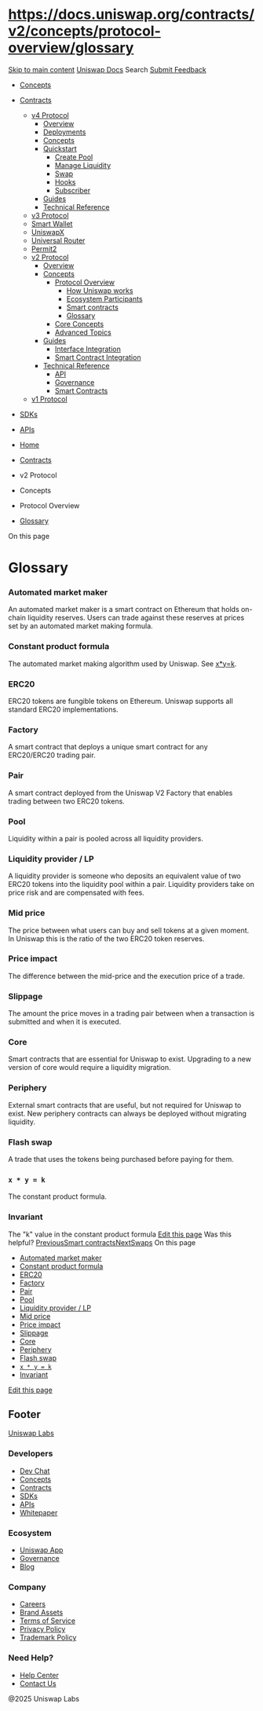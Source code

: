 # https://docs.uniswap.org/contracts/v2/concepts/protocol-overview/glossary

[Skip to main content](https://docs.uniswap.org/contracts/v2/concepts/protocol-overview/glossary#__docusaurus_skipToContent_fallback)
[Uniswap Docs](https://docs.uniswap.org/)
Search
[Submit Feedback](https://docs.google.com/forms/d/e/1FAIpQLSdjSkZam8KiatL9XACRVxCHjDJjaPGbls77PCXDKFn4JwykXg/viewform)
  * [Concepts](https://docs.uniswap.org/concepts/overview)
  * [Contracts](https://docs.uniswap.org/contracts/v4/overview)
    * [v4 Protocol](https://docs.uniswap.org/contracts/v4/overview)
      * [Overview](https://docs.uniswap.org/contracts/v4/overview)
      * [Deployments](https://docs.uniswap.org/contracts/v4/deployments)
      * [Concepts](https://docs.uniswap.org/contracts/v4/concepts/v4-vs-v3)
      * [Quickstart](https://docs.uniswap.org/contracts/v4/quickstart/create-pool)
        * [Create Pool](https://docs.uniswap.org/contracts/v4/quickstart/create-pool)
        * [Manage Liquidity](https://docs.uniswap.org/contracts/v4/quickstart/manage-liquidity/setup-liquidity)
        * [Swap](https://docs.uniswap.org/contracts/v4/quickstart/swap)
        * [Hooks](https://docs.uniswap.org/contracts/v4/quickstart/hooks/setup)
        * [Subscriber](https://docs.uniswap.org/contracts/v4/quickstart/subscriber)
      * [Guides](https://docs.uniswap.org/contracts/v4/guides/hooks/your-first-hook)
      * [Technical Reference](https://docs.uniswap.org/contracts/v4/reference/errors/)
    * [v3 Protocol](https://docs.uniswap.org/contracts/v3/overview)
    * [Smart Wallet](https://docs.uniswap.org/contracts/smart-wallet/overview)
    * [UniswapX](https://docs.uniswap.org/contracts/uniswapx/overview)
    * [Universal Router](https://docs.uniswap.org/contracts/universal-router/overview)
    * [Permit2](https://docs.uniswap.org/contracts/permit2/overview)
    * [v2 Protocol](https://docs.uniswap.org/contracts/v2/overview)
      * [Overview](https://docs.uniswap.org/contracts/v2/overview)
      * [Concepts](https://docs.uniswap.org/contracts/v2/concepts/protocol-overview/how-uniswap-works)
        * [Protocol Overview](https://docs.uniswap.org/contracts/v2/concepts/protocol-overview/how-uniswap-works)
          * [How Uniswap works](https://docs.uniswap.org/contracts/v2/concepts/protocol-overview/how-uniswap-works)
          * [Ecosystem Participants](https://docs.uniswap.org/contracts/v2/concepts/protocol-overview/ecosystem-participants)
          * [Smart contracts](https://docs.uniswap.org/contracts/v2/concepts/protocol-overview/smart-contracts)
          * [Glossary](https://docs.uniswap.org/contracts/v2/concepts/protocol-overview/glossary)
        * [Core Concepts](https://docs.uniswap.org/contracts/v2/concepts/core-concepts/swaps)
        * [Advanced Topics](https://docs.uniswap.org/contracts/v2/concepts/advanced-topics/fees)
      * [Guides](https://docs.uniswap.org/contracts/v2/guides/interface-integration/using-the-api)
        * [Interface Integration](https://docs.uniswap.org/contracts/v2/guides/interface-integration/using-the-api)
        * [Smart Contract Integration](https://docs.uniswap.org/contracts/v2/guides/smart-contract-integration/quick-start)
      * [Technical Reference](https://docs.uniswap.org/contracts/v2/reference/API/overview)
        * [API](https://docs.uniswap.org/contracts/v2/reference/API/overview)
        * [Governance](https://docs.uniswap.org/contracts/v2/reference/Governance/governance-reference)
        * [Smart Contracts](https://docs.uniswap.org/contracts/v2/reference/smart-contracts/factory)
    * [v1 Protocol](https://docs.uniswap.org/contracts/v1/overview)
  * [SDKs](https://docs.uniswap.org/sdk/v4/overview)
  * [APIs](https://docs.uniswap.org/api/subgraph/overview)


  * [Home](https://docs.uniswap.org/)
  * [Contracts](https://docs.uniswap.org/contracts/v4/overview)
  * v2 Protocol
  * Concepts
  * Protocol Overview
  * [Glossary](https://docs.uniswap.org/contracts/v2/concepts/protocol-overview/glossary)


On this page
# Glossary
### Automated market maker[​](https://docs.uniswap.org/contracts/v2/concepts/protocol-overview/glossary#automated-market-maker "Direct link to Automated market maker")
An automated market maker is a smart contract on Ethereum that holds on-chain liquidity reserves. Users can trade against these reserves at prices set by an automated market making formula.
### Constant product formula[​](https://docs.uniswap.org/contracts/v2/concepts/protocol-overview/glossary#constant-product-formula "Direct link to Constant product formula")
The automated market making algorithm used by Uniswap. See [x*y=k](https://docs.uniswap.org/contracts/v2/concepts/protocol-overview/glossary#x--y--k).
### ERC20[​](https://docs.uniswap.org/contracts/v2/concepts/protocol-overview/glossary#erc20 "Direct link to ERC20")
ERC20 tokens are fungible tokens on Ethereum. Uniswap supports all standard ERC20 implementations.
### Factory[​](https://docs.uniswap.org/contracts/v2/concepts/protocol-overview/glossary#factory "Direct link to Factory")
A smart contract that deploys a unique smart contract for any ERC20/ERC20 trading pair.
### Pair[​](https://docs.uniswap.org/contracts/v2/concepts/protocol-overview/glossary#pair "Direct link to Pair")
A smart contract deployed from the Uniswap V2 Factory that enables trading between two ERC20 tokens.
### Pool[​](https://docs.uniswap.org/contracts/v2/concepts/protocol-overview/glossary#pool "Direct link to Pool")
Liquidity within a pair is pooled across all liquidity providers.
### Liquidity provider / LP[​](https://docs.uniswap.org/contracts/v2/concepts/protocol-overview/glossary#liquidity-provider--lp "Direct link to Liquidity provider / LP")
A liquidity provider is someone who deposits an equivalent value of two ERC20 tokens into the liquidity pool within a pair. Liquidity providers take on price risk and are compensated with fees.
### Mid price[​](https://docs.uniswap.org/contracts/v2/concepts/protocol-overview/glossary#mid-price "Direct link to Mid price")
The price between what users can buy and sell tokens at a given moment. In Uniswap this is the ratio of the two ERC20 token reserves.
### Price impact[​](https://docs.uniswap.org/contracts/v2/concepts/protocol-overview/glossary#price-impact "Direct link to Price impact")
The difference between the mid-price and the execution price of a trade.
### Slippage[​](https://docs.uniswap.org/contracts/v2/concepts/protocol-overview/glossary#slippage "Direct link to Slippage")
The amount the price moves in a trading pair between when a transaction is submitted and when it is executed.
### Core[​](https://docs.uniswap.org/contracts/v2/concepts/protocol-overview/glossary#core "Direct link to Core")
Smart contracts that are essential for Uniswap to exist. Upgrading to a new version of core would require a liquidity migration.
### Periphery[​](https://docs.uniswap.org/contracts/v2/concepts/protocol-overview/glossary#periphery "Direct link to Periphery")
External smart contracts that are useful, but not required for Uniswap to exist. New periphery contracts can always be deployed without migrating liquidity.
### Flash swap[​](https://docs.uniswap.org/contracts/v2/concepts/protocol-overview/glossary#flash-swap "Direct link to Flash swap")
A trade that uses the tokens being purchased before paying for them.
### `x * y = k`[​](https://docs.uniswap.org/contracts/v2/concepts/protocol-overview/glossary#x--y--k "Direct link to x--y--k")
The constant product formula.
### Invariant[​](https://docs.uniswap.org/contracts/v2/concepts/protocol-overview/glossary#invariant "Direct link to Invariant")
The "k" value in the constant product formula
[Edit this page](https://github.com/uniswap/uniswap-docs/tree/main/docs/contracts/v2/concepts/01-protocol-overview/04-glossary.md)
Was this helpful?
[PreviousSmart contracts](https://docs.uniswap.org/contracts/v2/concepts/protocol-overview/smart-contracts)[NextSwaps](https://docs.uniswap.org/contracts/v2/concepts/core-concepts/swaps)
On this page
  * [Automated market maker](https://docs.uniswap.org/contracts/v2/concepts/protocol-overview/glossary#automated-market-maker)
  * [Constant product formula](https://docs.uniswap.org/contracts/v2/concepts/protocol-overview/glossary#constant-product-formula)
  * [ERC20](https://docs.uniswap.org/contracts/v2/concepts/protocol-overview/glossary#erc20)
  * [Factory](https://docs.uniswap.org/contracts/v2/concepts/protocol-overview/glossary#factory)
  * [Pair](https://docs.uniswap.org/contracts/v2/concepts/protocol-overview/glossary#pair)
  * [Pool](https://docs.uniswap.org/contracts/v2/concepts/protocol-overview/glossary#pool)
  * [Liquidity provider / LP](https://docs.uniswap.org/contracts/v2/concepts/protocol-overview/glossary#liquidity-provider--lp)
  * [Mid price](https://docs.uniswap.org/contracts/v2/concepts/protocol-overview/glossary#mid-price)
  * [Price impact](https://docs.uniswap.org/contracts/v2/concepts/protocol-overview/glossary#price-impact)
  * [Slippage](https://docs.uniswap.org/contracts/v2/concepts/protocol-overview/glossary#slippage)
  * [Core](https://docs.uniswap.org/contracts/v2/concepts/protocol-overview/glossary#core)
  * [Periphery](https://docs.uniswap.org/contracts/v2/concepts/protocol-overview/glossary#periphery)
  * [Flash swap](https://docs.uniswap.org/contracts/v2/concepts/protocol-overview/glossary#flash-swap)
  * [`x * y = k`](https://docs.uniswap.org/contracts/v2/concepts/protocol-overview/glossary#x--y--k)
  * [Invariant](https://docs.uniswap.org/contracts/v2/concepts/protocol-overview/glossary#invariant)


[Edit this page](https://github.com/uniswap/uniswap-docs/tree/main/docs/contracts/v2/concepts/01-protocol-overview/04-glossary.md)
## Footer
[Uniswap Labs](https://docs.uniswap.org/)
### Developers
  * [Dev Chat](https://discord.com/invite/uniswap)
  * [Concepts](https://docs.uniswap.org/concepts/overview)
  * [Contracts](https://docs.uniswap.org/contracts/v4/overview)
  * [SDKs](https://docs.uniswap.org/sdk/v4/overview)
  * [APIs](https://docs.uniswap.org/api/subgraph/overview)
  * [Whitepaper](https://app.uniswap.org/whitepaper-v4.pdf)


### Ecosystem
  * [Uniswap App](https://app.uniswap.org/)
  * [Governance](https://www.uniswapfoundation.org/governance)
  * [Blog](https://blog.uniswap.org/)


### Company
  * [Careers](https://boards.greenhouse.io/uniswaplabs)
  * [Brand Assets](https://github.com/Uniswap/brand-assets/raw/main/Uniswap%20Brand%20Assets.zip)
  * [Terms of Service](https://support.uniswap.org/hc/en-us/articles/30935100859661-Uniswap-Labs-Terms-of-Service)
  * [Privacy Policy](https://support.uniswap.org/hc/en-us/articles/30934457771405-Uniswap-Labs-Privacy-Policy)
  * [Trademark Policy](https://support.uniswap.org/hc/en-us/articles/30934762216973-Uniswap-Labs-Trademark-Guidelines)


### Need Help?
  * [Help Center](https://support.uniswap.org/)
  * [Contact Us](https://support.uniswap.org/hc/en-us/requests/new)


@2025 Uniswap Labs
[](https://github.com/uniswap/uniswap-docs)[](https://twitter.com/Uniswap)[](https://discord.com/invite/uniswap)
